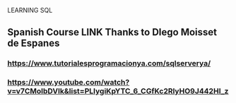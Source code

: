LEARNING SQL
## Spanish Course LINK Thanks to DIego Moisset de Espanes
### https://www.tutorialesprogramacionya.com/sqlserverya/
### https://www.youtube.com/watch?v=v7CMolbDVIk&list=PLIygiKpYTC_6_CGfKc2RlyHO9J442HI_z
